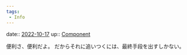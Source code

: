 ```yaml
---
tags:
 - Info
---
```


date:: [2022-10-17](Daily_Note/2022-10-17.md)
up:: [Component](../Bar/Novel/Chaos/Component.md)

便利さ、便利だよ。
だからそれに追いつくには、最終手段を出すしかない。